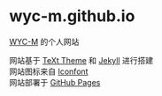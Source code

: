 # wyc-m.github.io

[WYC-M](https://github.com/WYC-M) 的个人网站   

网站基于 [TeXt Theme](https://github.com/kitian616/jekyll-TeXt-theme) 和 [Jekyll](http://jekyllrb.com/) 进行搭建  
网站图标来自 [Iconfont](https://www.iconfont.cn/)  
网站部署于 [GitHub Pages](https://pages.github.com/)    